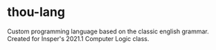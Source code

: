# thou-lang
Custom programming language based on the classic english grammar. Created for Insper's 2021.1 Computer Logic class.
